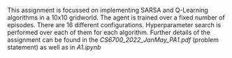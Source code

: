 This assignment is focussed on implementing SARSA and Q-Learning algorithms in a 10x10 gridworld. The agent is trained over a fixed number of episodes. There are 16 different configurations. Hyperparameter search is performed over each of them for each algorithm. Further details of the assignment can be found in the *CS6700_2022_JanMay_PA1.pdf* (problem statement) as well as in *A1.ipynb* 